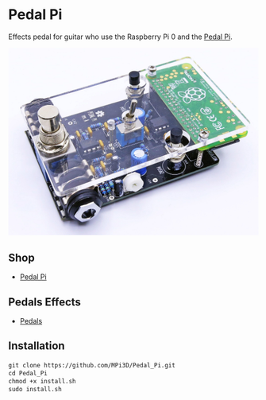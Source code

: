 # Pedal Pi

Effects pedal for guitar who use the Raspberry Pi 0 and the [Pedal Pi](https://www.electrosmash.com/pedal-pi).

[![Pedal Pi](/pedal_pi.jpg)](https://www.electrosmash.com/pedal-pi)

## Shop

+ [Pedal Pi](https://shop.electrosmash.com/product/pedal-pi-kit/)

## Pedals Effects

+ [Pedals](/Pedals)

## Installation

```
git clone https://github.com/MPi3D/Pedal_Pi.git
cd Pedal_Pi
chmod +x install.sh
sudo install.sh
```
